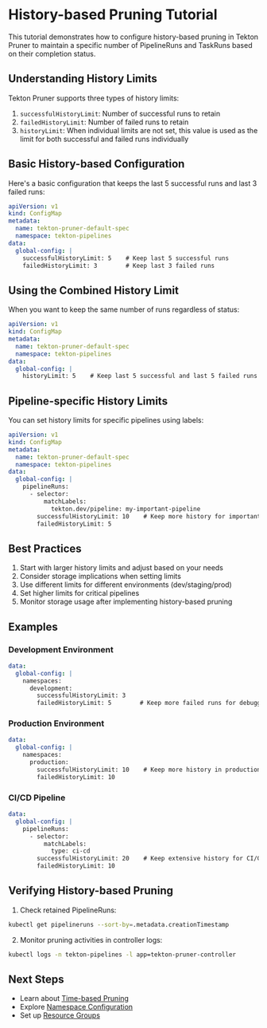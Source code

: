 <!--
---
linkTitle: "Tutorial: History-based Pruning"
weight: 200
---
-->

# History-based Pruning Tutorial

This tutorial demonstrates how to configure history-based pruning in Tekton Pruner to maintain a specific number of PipelineRuns and TaskRuns based on their completion status.

## Understanding History Limits

Tekton Pruner supports three types of history limits:

1. `successfulHistoryLimit`: Number of successful runs to retain
2. `failedHistoryLimit`: Number of failed runs to retain
3. `historyLimit`: When individual limits are not set, this value is used as the limit for both successful and failed runs individually

## Basic History-based Configuration

Here's a basic configuration that keeps the last 5 successful runs and last 3 failed runs:

```yaml
apiVersion: v1
kind: ConfigMap
metadata:
  name: tekton-pruner-default-spec
  namespace: tekton-pipelines
data:
  global-config: |
    successfulHistoryLimit: 5    # Keep last 5 successful runs
    failedHistoryLimit: 3        # Keep last 3 failed runs
```

## Using the Combined History Limit

When you want to keep the same number of runs regardless of status:

```yaml
apiVersion: v1
kind: ConfigMap
metadata:
  name: tekton-pruner-default-spec
  namespace: tekton-pipelines
data:
  global-config: |
    historyLimit: 5    # Keep last 5 successful and last 5 failed runs individually
```

## Pipeline-specific History Limits

You can set history limits for specific pipelines using labels:

```yaml
apiVersion: v1
kind: ConfigMap
metadata:
  name: tekton-pruner-default-spec
  namespace: tekton-pipelines
data:
  global-config: |
    pipelineRuns:
      - selector:
          matchLabels:
            tekton.dev/pipeline: my-important-pipeline
        successfulHistoryLimit: 10    # Keep more history for important pipelines
        failedHistoryLimit: 5
```

## Best Practices

1. Start with larger history limits and adjust based on your needs
2. Consider storage implications when setting limits
3. Use different limits for different environments (dev/staging/prod)
4. Set higher limits for critical pipelines
5. Monitor storage usage after implementing history-based pruning

## Examples

### Development Environment

```yaml
data:
  global-config: |
    namespaces:
      development:
        successfulHistoryLimit: 3
        failedHistoryLimit: 5        # Keep more failed runs for debugging
```

### Production Environment

```yaml
data:
  global-config: |
    namespaces:
      production:
        successfulHistoryLimit: 10    # Keep more history in production
        failedHistoryLimit: 10
```

### CI/CD Pipeline

```yaml
data:
  global-config: |
    pipelineRuns:
      - selector:
          matchLabels:
            type: ci-cd
        successfulHistoryLimit: 20    # Keep extensive history for CI/CD
        failedHistoryLimit: 10
```

## Verifying History-based Pruning

1. Check retained PipelineRuns:
```bash
kubectl get pipelineruns --sort-by=.metadata.creationTimestamp
```

2. Monitor pruning activities in controller logs:
```bash
kubectl logs -n tekton-pipelines -l app=tekton-pruner-controller
```

## Next Steps

- Learn about [Time-based Pruning](./time-based-pruning.md)
- Explore [Namespace Configuration](./namespace-configuration.md)
- Set up [Resource Groups](./resource-groups.md)